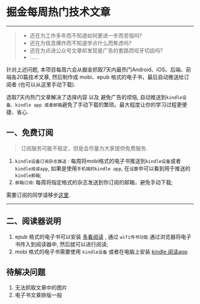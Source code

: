 # 掘金每周热门技术文章 
---------------------

> * 还在为工作多年而不知道如何更进一步而苦恼吗?
> * 还在为信息爆炸而不知道学点什么而焦虑吗?
> * 还在为点进公众号文章却发现是广告的套路而咬牙切齿吗?
> * ......

针对上述问题, 本项目每周六会从掘金抓取7天内最热门Android、iOS、后端、前端各20篇技术文章, 然后制作成 mobi、epub 格式的电子书，最后自动推送给订阅者 (也可以从这里手动下载). 

选取7天内热门文章解决了选择内容 以及 避免广告的烦恼, 自动推送到`kindle设备、kindle app 或者邮箱`避免了手动下载的繁琐。最大程度让你的学习过程更便捷、省心.


## 一、免费订阅

> 订阅服务可能不稳定，但是会尽量为大家提供免费服务.

1. `kindle设备订阅杂志推送` : 每周将mobi格式的电子书推送到`kindle设备`或者`kindle阅读app`, 如果是使用`手机端的kindle app`, 在`设置`中可以看到用于推送的`kindle邮箱`;
2. `邮箱订阅`: 每周将指定格式的杂志发送到你订阅的邮箱，避免手动下载;

需要订阅的同学请移步[这里](http://economist.cool/hotblogs.html).

-------------------------------------

## 二、阅读器说明

1. epub 格式的电子书可以安装 [多看阅读](https://www.duokan.com/product) ,  通过 `wifi传书功能` 通过浏览器将电子书传入到阅读器中, 然后就可以进行阅读;
2. mobi 格式的电子书需要使用 `kindle设备` 或者在电脑上安装 [kindle 阅读app](https://www.amazon.cn/kindle-dbs/fd/kcp/ref=sv_kinc_0)

## 待解决问题
1. 无法抓取文章中的图片
2. 电子书文章排版一般